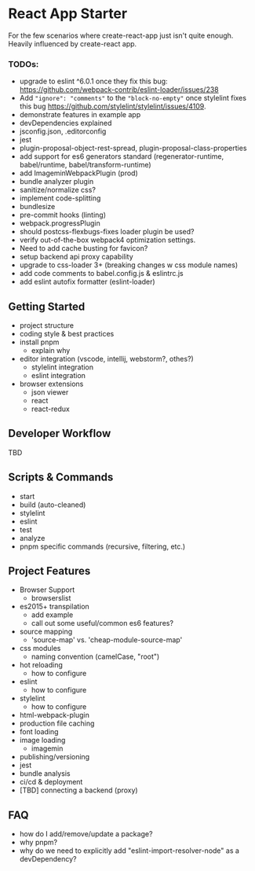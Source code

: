# React App Starter
For the few scenarios where create-react-app just isn't quite enough. Heavily influenced by create-react app.

### TODOs:
- upgrade to eslint ^6.0.1 once they fix this bug: https://github.com/webpack-contrib/eslint-loader/issues/238
- Add `"ignore": "comments"` to the `"block-no-empty"` once stylelint fixes
this bug https://github.com/stylelint/stylelint/issues/4109.
- demonstrate features in example app
- devDependencies explained
- jsconfig.json, .editorconfig
- jest
- plugin-proposal-object-rest-spread, plugin-proposal-class-properties
- add support for es6 generators standard (regenerator-runtime, babel/runtime, babel/transform-runtime)
- add ImageminWebpackPlugin (prod)
- bundle analyzer plugin
- sanitize/normalize css?
- implement code-splitting
- bundlesize
- pre-commit hooks (linting)
- webpack.progressPlugin
- should postcss-flexbugs-fixes loader plugin be used?
- verify out-of-the-box webpack4 optimization settings.
- Need to add cache busting for favicon?
- setup backend api proxy capability
- upgrade to css-loader 3+ (breaking changes w css module names)
- add code comments to babel.config.js & eslintrc.js
- add eslint autofix formatter (eslint-loader)

## Getting Started
- project structure
- coding style & best practices
- install pnpm
    - explain why
- editor integration (vscode, intellij, webstorm?, othes?)
    - stylelint integration
    - eslint integration
- browser extensions
    - json viewer
    - react
    - react-redux

## Developer Workflow
TBD

## Scripts & Commands
- start
- build (auto-cleaned)
- stylelint
- eslint
- test
- analyze
- pnpm specific commands (recursive, filtering, etc.)

## Project Features
- Browser Support
    - browserslist
- es2015+ transpilation
    - add example
    - call out some useful/common es6 features?
- source mapping
    - 'source-map' vs. 'cheap-module-source-map'
- css modules
    - naming convention (camelCase, "root")
- hot reloading
    - how to configure
- eslint
    - how to configure
- stylelint
    - how to configure
- html-webpack-plugin
- production file caching
- font loading
- image loading
    - imagemin
- publishing/versioning
- jest
- bundle analysis
- ci/cd & deployment
- \[TBD\] connecting a backend (proxy)

## FAQ
- how do I add/remove/update a package?
- why pnpm?
- why do we need to explicitly add "eslint-import-resolver-node" as a devDependency?

